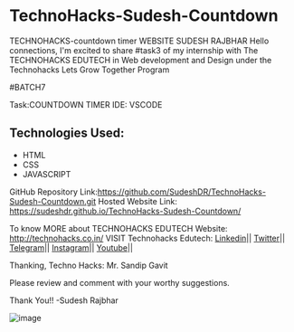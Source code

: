 # TechnoHacks-Sudesh-Countdown
TECHNOHACKS-countdown timer WEBSITE
SUDESH RAJBHAR
Hello connections,
I'm excited to share #task3 of my internship with The TECHNOHACKS EDUTECH in Web development and Design under the Technohacks Lets Grow Together Program

#BATCH7

Task:COUNTDOWN TIMER
IDE: VSCODE
## Technologies Used:
- HTML
- CSS
- JAVASCRIPT



GitHub Repository Link:https://github.com/SudeshDR/TechnoHacks-Sudesh-Countdown.git
Hosted Website Link: https://sudeshdr.github.io/TechnoHacks-Sudesh-Countdown/

To know MORE about TECHNOHACKS EDUTECH Website: http://technohacks.co.in/
VISIT Technohacks Edutech: 
<a href="https://www.linkedin.com/company/technohacks-edutech/"> Linkedin</a>||
<a href="https://twitter.com/technohacksedu"> Twitter</a>||
<a href="https://telegram.me/TechnoHacksofficial"> Telegram</a>||
<a href="https://www.instagram.com/technohacks.co.in"> Instagram</a>||
<a href="https://www.youtube.com/channel/UCwuh25VS9J9ApJ7Yomw_Lqw"> Youtube</a>||<br>

Thanking,
Techno Hacks:
Mr. Sandip Gavit

Please review and comment with your worthy suggestions.

Thank You!!
-Sudesh Rajbhar


![image](https://github.com/SudeshDR/TechnoHacks-Sudesh-Countdown/assets/103194804/e951795d-0bc0-492a-a02d-00bad61296b5)
